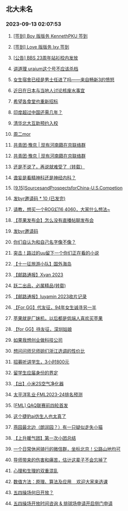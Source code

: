 ## 北大未名 
### 2023-09-13 02:07:53

1. [[签到] Boy 版版务 KennethPKU 签到](https://bbs.pku.edu.cn/v2/post-read.php?bid=751&threadid=18643445)

2. [[签到] Love 版版务 lxy 签到](https://bbs.pku.edu.cn/v2/post-read.php?bid=751&threadid=18641796)

3. [[公告] BBS 23周年站衫校内发放](https://bbs.pku.edu.cn/v2/post-read.php?bid=162&threadid=18641430)

4. [讲道理 uraium这个号不应该杀档](https://bbs.pku.edu.cn/v2/post-read.php?bid=1&threadid=18636087)

5. [女生宿舍已经是男士任进了吗——来自畅新3的愤怒](https://bbs.pku.edu.cn/v2/post-read.php?bid=1431&threadid=18643152)

6. [近日在日本与当地人讨论核废水事宜](https://bbs.pku.edu.cn/v2/post-read.php?bid=155&threadid=18625724)

7. [希望各食堂也重新招标](https://bbs.pku.edu.cn/v2/post-read.php?bid=138&threadid=18642316)

8. [印度超过中国还需几年？](https://bbs.pku.edu.cn/v2/post-read.php?bid=155&threadid=18607380)

9. [清华北大互助预约入校](https://bbs.pku.edu.cn/v2/post-read.php?bid=104&threadid=18617367)

10. [周二mor](https://bbs.pku.edu.cn/v2/post-read.php?bid=468&threadid=18642709)

11. [共青团·豫京 | 现有河南籍在京联络群](https://bbs.pku.edu.cn/v2/post-read.php?bid=174&threadid=18643492)

12. [共青团·豫京 | 现有河南籍在京联络群](https://bbs.pku.edu.cn/v2/post-read.php?bid=104&threadid=18402626)

13. [还是不说了，再说就难受了（转载）](https://bbs.pku.edu.cn/v2/post-read.php?bid=606&threadid=18631523)

14. [谵妄是看精神科还是神经内科？](https://bbs.pku.edu.cn/v2/post-read.php?bid=244&threadid=18617696)

15. [[9.15]SourcesandProspectsforChina-U.S.Competion](https://bbs.pku.edu.cn/v2/post-read.php?bid=342&threadid=18642998)

16. [发byr邀请码 * 10 (已发完)](https://bbs.pku.edu.cn/v2/post-read.php?bid=209&threadid=18641353)

17. [请教，想买一个ROG幻16 4060，大家什么想法~](https://bbs.pku.edu.cn/v2/post-read.php?bid=484&threadid=18643238)

18. [【苹果发布会】怎么没有直播帖聊发布会](https://bbs.pku.edu.cn/v2/post-read.php?bid=488&threadid=18643549)

19. [发byr邀请码](https://bbs.pku.edu.cn/v2/post-read.php?bid=209&threadid=18564659)

20. [你们自认为和自己名字像不像？](https://bbs.pku.edu.cn/v2/post-read.php?bid=338&threadid=18642916)

21. [突击！路过的uu留下一个你们正在看的小说](https://bbs.pku.edu.cn/v2/post-read.php?bid=1064&threadid=18516302)

22. [【十一征旅游小队】国外海岛](https://bbs.pku.edu.cn/v2/post-read.php?bid=94&threadid=18642119)

23. [【邮路通报】Xyan 2023](https://bbs.pku.edu.cn/v2/post-read.php?bid=1367&threadid=18464517)

24. [跃二出品，必属精品(转载)](https://bbs.pku.edu.cn/v2/post-read.php?bid=72&threadid=18630985)

25. [【邮路通报】luyamin 2023收片记录](https://bbs.pku.edu.cn/v2/post-read.php?bid=1367&threadid=18475337)

26. [【For GG】代友征，94年女生诚寻另一半](https://bbs.pku.edu.cn/v2/post-read.php?bid=167&threadid=18643066)

27. [苹果就是厂妹机，以后都是低端人喜欢买苹果](https://bbs.pku.edu.cn/v2/post-read.php?bid=414&threadid=18642254)

28. [【for GG】待友征，深圳姑娘](https://bbs.pku.edu.cn/v2/post-read.php?bid=167&threadid=18643452)

29. [如果我想创业做科技公司](https://bbs.pku.edu.cn/v2/post-read.php?bid=414&threadid=18642120)

30. [想问问师兄师姐们浙江选调的性价比](https://bbs.pku.edu.cn/v2/post-read.php?bid=99&threadid=18642838)

31. [招募听讲学生，3小时800元](https://bbs.pku.edu.cn/v2/post-read.php?bid=419&threadid=18641452)

32. [留学生应届身份的界定](https://bbs.pku.edu.cn/v2/post-read.php?bid=99&threadid=18642685)

33. [【出】小米2S空气净化器](https://bbs.pku.edu.cn/v2/post-read.php?bid=71&threadid=18643464)

34. [太平洋乳业·FML2023-24排名预测](https://bbs.pku.edu.cn/v2/post-read.php?bid=519&threadid=18643542)

35. [[FML] QAQ联赛前四轮首发](https://bbs.pku.edu.cn/v2/post-read.php?bid=519&threadid=18641087)

36. [这个捷豹ai仿生人也太真了](https://bbs.pku.edu.cn/v2/post-read.php?bid=643&threadid=18643392)

37. [燕园最北边（朗润园？）有一只疑似走失小猫](https://bbs.pku.edu.cn/v2/post-read.php?bid=783&threadid=18642417)

38. [【上升暖气团】第一次小团总结](https://bbs.pku.edu.cn/v2/post-read.php?bid=696&threadid=18643005)

39. [一个日常休闲骑行的微信群，坐标北京！公路山地均可](https://bbs.pku.edu.cn/v2/post-read.php?bid=193&threadid=18343491)

40. [导师带来的伤害和痛苦，估计这辈子不会忘掉了](https://bbs.pku.edu.cn/v2/post-read.php?bid=690&threadid=18305306)

41. [心理和生理的双重混乱](https://bbs.pku.edu.cn/v2/post-read.php?bid=690&threadid=18621829)

42. [数值方法：原理、算法及应用    欢迎大家来选课](https://bbs.pku.edu.cn/v2/post-read.php?bid=1408&threadid=18376256)

43. [五四操场何日开放？](https://bbs.pku.edu.cn/v2/post-read.php?bid=438&threadid=18636875)

44. [五四操场开放时间咨询 & 排球场申请开启侧门申请](https://bbs.pku.edu.cn/v2/post-read.php?bid=438&threadid=18643044)

